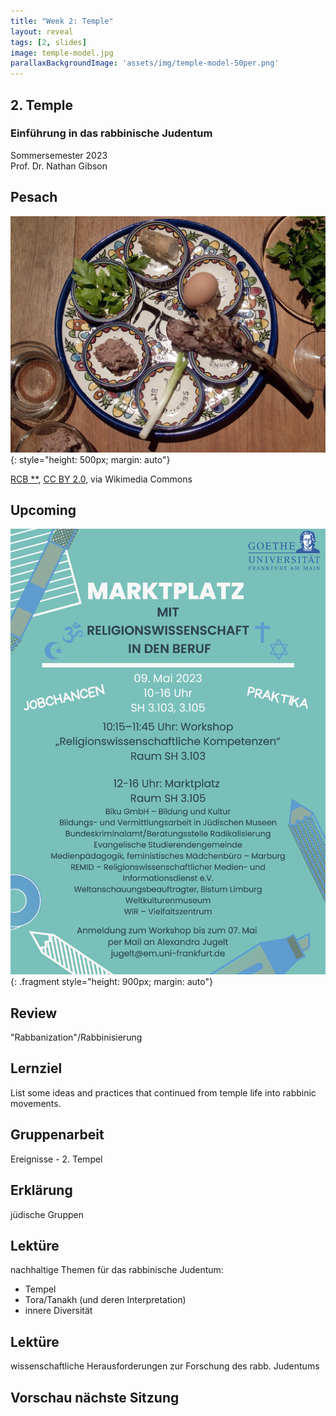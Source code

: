 ```yaml
---
title: "Week 2: Temple"
layout: reveal
tags: [2, slides]
image: temple-model.jpg
parallaxBackgroundImage: 'assets/img/temple-model-50per.png'
---
```


## 2. Temple

### Einführung in das rabbinische Judentum

Sommersemester 2023  
Prof. Dr. Nathan Gibson

## Pesach

![Pesach Plate](../assets/img/pesach-plate.jpg){: style="height: 500px; margin: auto"}

<a href="https://commons.wikimedia.org/wiki/File:Gastronomie_juive_en_%C3%89gypte_(cropped).jpg">RCB **</a>, <a href="https://creativecommons.org/licenses/by/2.0">CC BY 2.0</a>, via Wikimedia Commons

## Upcoming

![Martkplatz Flyer](../assets/img/marktplatz.jpg){: .fragment style="height: 900px; margin: auto"}

## Review

"Rabbanization"/Rabbinisierung

## Lernziel

List some ideas and practices that continued from temple life into rabbinic movements.

## Gruppenarbeit

Ereignisse - 2. Tempel

## Erklärung

jüdische Gruppen

## Lektüre

nachhaltige Themen für das rabbinische Judentum:
- Tempel
- Tora/Tanakh (und deren Interpretation)
- innere Diversität

## Lektüre 

wissenschaftliche Herausforderungen zur Forschung des rabb. Judentums

## Vorschau nächste Sitzung